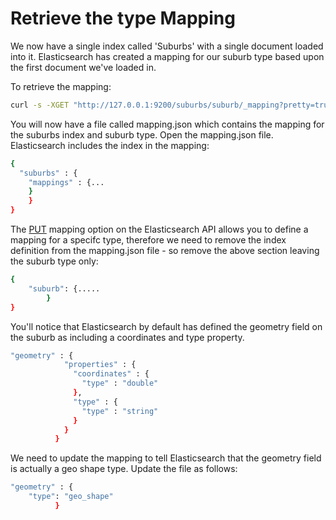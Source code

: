 # Retrieve the type Mapping

We now have a single index called 'Suburbs' with a single document loaded into it. Elasticsearch has created a mapping for our suburb type based upon the first document we've loaded in.

To retrieve the mapping:

```bash
curl -s -XGET "http://127.0.0.1:9200/suburbs/suburb/_mapping?pretty=true" > mapping.json
```
You will now have a file called mapping.json which contains the mapping for the suburbs index and suburb type. Open the mapping.json file. Elasticsearch includes the index in the mapping:

```bash
{
  "suburbs" : {
    "mappings" : {...
    }
    }
}
```
The [PUT](http://www.elasticsearch.org/guide/en/elasticsearch/reference/current/indices-put-mapping.html) mapping option on the Elasticsearch API allows you to define a mapping for a specifc type, therefore we need to remove the index definition from the mapping.json file - so remove the above section leaving the suburb type only:

```bash
{
    "suburb": {.....
        }
}
```

You'll notice that Elasticsearch by default has defined the geometry field on the suburb as including a coordinates and type property.

```bash
"geometry" : {
            "properties" : {
              "coordinates" : {
                "type" : "double"
              },
              "type" : {
                "type" : "string"
              }
            }
          }
```
We need to update the mapping to tell Elasticsearch that the geometry field is actually a geo shape type. Update the file as follows:

```bash
"geometry" : {
    "type": "geo_shape"
          }
```

